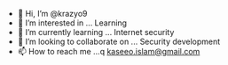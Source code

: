 - 👋 Hi, I’m @krazyo9
- 👀 I’m interested in ... Learning
- 🌱 I’m currently learning ... Internet security
- 💞️ I’m looking to collaborate on ... Security development
- 📫 How to reach me ...q kaseeo.islam@gmail.com


<!---
krazyo9/krazyo9 is a ✨ special ✨ repository because its `README.md` (this file) appears on your GitHub profile.
You can click the Preview link to take a look at your changes.
--->

